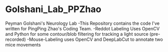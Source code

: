 # Golshani_Lab_PPZhao
Peyman Golshani's Neurology Lab
-This Repository contains the code I've written for PingPing Zhao's Coding Team. 
-Reddot Labeling Uses OpenCV and Python for some contour/blob filtering for tracking a light source (pre-recorded)
-Mouse-Labeling uses OpenCV and DeepLabCut to annotate two mice movements 
